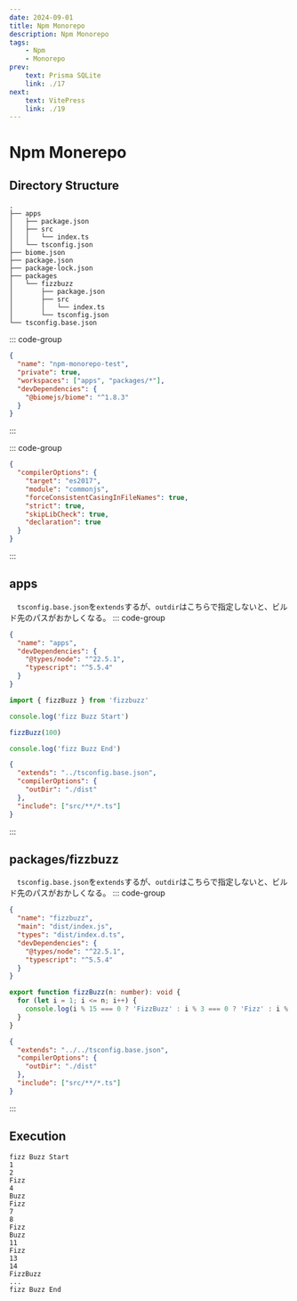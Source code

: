 ```yaml
---
date: 2024-09-01
title: Npm Monorepo
description: Npm Monorepo
tags: 
    - Npm
    - Monorepo
prev:
    text: Prisma SQLite
    link: ./17
next:
    text: VitePress
    link: ./19
---
```


# Npm Monerepo

## Directory Structure
```
.
├── apps
│   ├── package.json
│   ├── src
│   │   └── index.ts
│   └── tsconfig.json
├── biome.json
├── package.json
├── package-lock.json
├── packages
│   └── fizzbuzz
│       ├── package.json
│       ├── src
│       │   └── index.ts
│       └── tsconfig.json
└── tsconfig.base.json
```

::: code-group
```json [package.json]
{
  "name": "npm-monorepo-test",
  "private": true,
  "workspaces": ["apps", "packages/*"],
  "devDependencies": {
    "@biomejs/biome": "^1.8.3"
  }
}
```
:::

::: code-group
```json [tsconfig.base.json]
{
  "compilerOptions": {
    "target": "es2017",
    "module": "commonjs",
    "forceConsistentCasingInFileNames": true,
    "strict": true,
    "skipLibCheck": true,
    "declaration": true
  }
}
```
:::

## apps
&emsp;`tsconfig.base.json`を`extends`するが、`outdir`はこちらで指定しないと、ビルド先のパスがおかしくなる。
::: code-group
```json [apps/package.json]
{
  "name": "apps",
  "devDependencies": {
    "@types/node": "^22.5.1",
    "typescript": "^5.5.4"
  }
}
```

```ts [apps/src/index.ts]
import { fizzBuzz } from 'fizzbuzz'

console.log('fizz Buzz Start')

fizzBuzz(100)

console.log('fizz Buzz End')
```

```json [apps/tsconfig.json]
{
  "extends": "../tsconfig.base.json",
  "compilerOptions": {
    "outDir": "./dist"
  },
  "include": ["src/**/*.ts"]
}
```
:::


## packages/fizzbuzz
&emsp;`tsconfig.base.json`を`extends`するが、`outdir`はこちらで指定しないと、ビルド先のパスがおかしくなる。
::: code-group
```json [packages/fizzbuzz/package.json]
{
  "name": "fizzbuzz",
  "main": "dist/index.js",
  "types": "dist/index.d.ts",
  "devDependencies": {
    "@types/node": "^22.5.1",
    "typescript": "^5.5.4"
  }
}
```

```ts [packages/fizzbuzz/src/index.ts]
export function fizzBuzz(n: number): void {
  for (let i = 1; i <= n; i++) {
    console.log(i % 15 === 0 ? 'FizzBuzz' : i % 3 === 0 ? 'Fizz' : i % 5 === 0 ? 'Buzz' : i)
  }
}
```

```json [packages/fizzbuzz/tsconfig.json]
{
  "extends": "../../tsconfig.base.json",
  "compilerOptions": {
    "outDir": "./dist"
  },
  "include": ["src/**/*.ts"]
}
```
:::

## Execution
```
fizz Buzz Start
1
2
Fizz
4
Buzz
Fizz
7
8
Fizz
Buzz
11
Fizz
13
14
FizzBuzz
...
fizz Buzz End
```